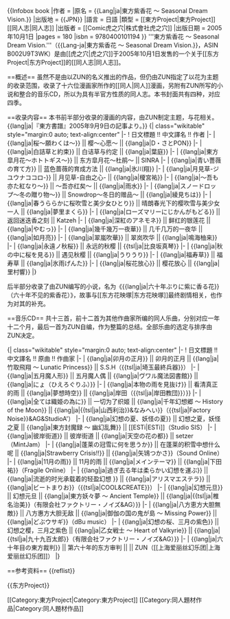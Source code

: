{{Infobox book
|作者 = 
|原名 = {{Lang|ja|東方紫香花 〜 Seasonal Dream Vision.}}
|出版地 = {{JPN}}
|語言 = 日語
|類型 = [[東方Project|東方Project]][[同人志|同人志]]
|出版者 = [[Comic虎之穴|株式會社虎之穴]]
|出版日期 = 2005年10月1日
|pages = 180
|isbn = 9780400101194
}}
'''東方紫香花 〜 Seasonal Dream Vision.'''（{{Lang-ja|東方紫香花 〜 Seasonal Dream Vision.}}，ASIN B002U9T3WK）是由[[虎之穴|虎之穴]]于2005年10月1日发售的一个关于[[东方Project|东方Project]]的[[同人志|同人志]]。

==概述==
虽然不是由以ZUN的名义推出的作品，但仍由ZUN指定了以花为主题的收录范围，收录了十六位漫画家所作的[[同人|同人]]漫画，另附有ZUN所写的小说和整合的音乐CD，所以为具有半官方性质的同人志。本书封面共有四种，对应四季。

==收录内容==
本书前半部分收录的漫画的内容，由ZUN制定主题，与花相关。<ref name="diary">{{lang|ja|『東方書譜』2005年9月9日の記事より。}}</ref>
{| class="wikitable" style="margin:0 auto; text-align:center"
|-
! 日文標題 !! 中文譯名 !! 作者
|-
| {{lang|ja|桜〜願わくは〜}} || 樱～心愿～ || {{lang|ja|D・さとPON}}
|-
| {{lang|ja|白詰草と約束}} || 白诘草与约定 || {{lang|ja|葉庭}}
|-
| {{lang|ja|東方皐月花〜ホトトギス〜}} || 东方皐月花～杜鹃～ || SINRA
|-
| {{lang|ja|青い薔薇の育て方}} || 蓝色蔷薇的育成方法 || {{lang|ja|氷川翔}}
|-
| {{lang|ja|月見草-ジユウナココロ-}} || 月见草-自由之心- || {{lang|ja|榎宮祐}}
|-
| {{lang|ja|〜吾も亦た紅なり〜}} || ～吾亦红矣～ || {{lang|ja|雨水}}
|-
| {{lang|ja|スノードロップ〜冬の贈り物〜}} || Snowdrop～冬日的赠品～ || {{lang|ja|綾見ちは}}
|-
| {{lang|ja|春うららかに桜吹雪と美少女ひとり}} || 晴朗春光下的樱吹雪与美少女一人 || {{lang|ja|夢里まくら}}
|-
| {{lang|ja|ローズマリーにじかんがもどる}} || 返回迷迭香之刻 || Katzeh
|-
| {{lang|ja|深紅のアネモネ}} || 鲜红的银莲花 || {{lang|ja|やむっ}}
|-
| {{lang|ja|幾千幾万一夜華}} || 几千几万的一夜华 || {{lang|ja|如月亮}}
|-
| {{lang|ja|翠嵐吹華}} || 翠岚吹华 || {{lang|ja|鳴海柚来}}
|-
| {{lang|ja|永遠ノ秋桜}} || 永远的秋樱 || {{tsl|ja|比良坂真琴}}
|-
| {{lang|ja|秋の中に桜を見る}} || 遇见秋樱 || {{lang|ja|うりうり}}
|-
| {{lang|ja|福寿草}} || 福寿草 || {{lang|ja|氷雨げんた}}
|-
| {{lang|ja|桜花放心}} || 樱花放心 || {{lang|ja|里村響}}
|}

后半部分收录了由ZUN编写的小说，名为《{{lang|ja|六十年ぶりに紫に香る花}}（六十年不见的紫香花）》，故事与[[东方花映塚|东方花映塚]]最终剧情相关，也作为对其的补充。

==音乐CD==
共十三首，前十二首为其他作曲家所编的同人乐曲，分别对应一年十二个月，最后一首为ZUN自编，作为整篇的总结。全部乐曲的选定与排序由ZUN决定。<ref name="diary" />

{| class="wikitable" style="margin:0 auto; text-align:center"
|-
! 日文標題 !! 中文譯名 !! 原曲 !! 作曲家
|-
| {{lang|ja|卯月の正月}} || 卯月的正月 || {{lang|ja|竹取飛翔 〜 Lunatic Princess}} || S.S.H（{{tsl|ja|埼玉最終兵器}}）
|-
| {{lang|ja|五月魔人形}} || 五月魔人偶 || {{lang|ja|ヴワル魔法図書館}} || {{lang|ja|にょ（ひえろぐりふ）}}
|-
| {{lang|ja|本物の雨を見抜け}} || 看清真正的雨 || {{lang|ja|夢想時空}} || {{lang|ja|岸田（{{tsl|ja|岸田教団}}）}}
|-
| {{lang|ja|全ては織姫の為に}} || 一切为了织姬 || {{lang|ja|千年幻想郷 〜 History of the Moon}} || {{lang|ja|{{tsl|ja|山西利治}}&なみへい}}（{{tsl|ja|Factory Noise}}&AG&StudioA'）
|-
| {{lang|ja|幻想の夏、妖怪の夏}} || 幻想之夏，妖怪之夏 || {{lang|ja|東方封魔録 〜 幽幻乱舞}} || [[ESTi|ESTi]]（Studio SIS）
|-
| {{lang|ja|彼岸街道}} || 彼岸街道 || {{lang|ja|天空の花の都}} || setzer（MintJam）
|-
| {{lang|ja|蓬莱の冠雪に何を思うか}} || 在蓬莱的积雪中想什么呢 || {{lang|ja|Strawberry Crisis!!}} || {{lang|ja|矢鴇つかさ}}（Sound Online）
|-
| {{lang|ja|11月の雨}} || 11月的雨 || {{lang|ja|メインテーマ}} || {{lang|ja|下田祐}}（Fragile Online）
|-
| {{lang|ja|過ぎ去る年は柔らかい幻想を運ぶ}} || {{lang|ja|流逝的时光承载着的轻盈幻想 }} || {{lang|ja|アリスマエステラ}} || {{lang|ja|ビートまりお}}（{{tsl|ja|COOL&CREATE}}）
|-
| {{lang|ja|幻想元旦}} || 幻想元旦 || {{lang|ja|東方妖々夢 〜 Ancient Temple}} || {{lang|ja|{{tsl|ja|椎名治美}}（有限会社ファクトリー・ノイズ&AG）}}
|-
| {{lang|ja|八方恵方大胆無敵}} || 八方惠方大胆无敌 || {{lang|ja|御伽の国の鬼が島 〜 Missing Power}} || {{lang|ja|どぶウサギ}}（dBu music）
|-
| {{lang|ja|幻想の桜、三月の紫色}} || 幻想之樱，三月之紫色 || {{lang|ja|乙女戦士 〜 Heart of Valkyrie}} || {{lang|ja|{{tsl|ja|九十九百太郎}}（有限会社ファクトリー・ノイズ&AG）}}
|-
| {{lang|ja|六十年目の東方裁判}} || 第六十年的东方审判 ||  || ZUN（[[上海爱丽丝幻乐团|上海爱丽丝幻乐团]]）
|}

==参考资料==
{{reflist}}

{{东方Project}}

[[Category:東方Project|Category:東方Project]]
[[Category:同人題材作品|Category:同人題材作品]]
